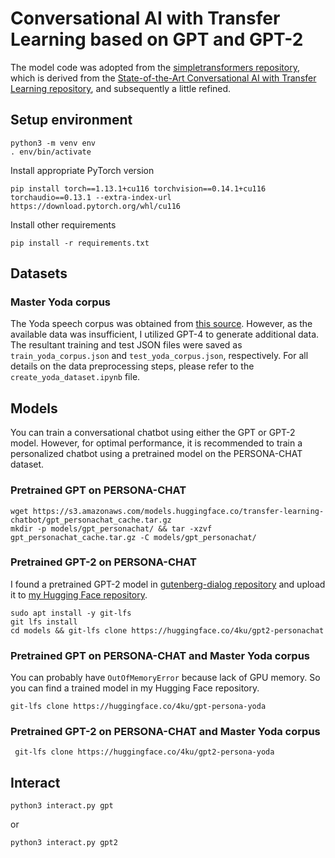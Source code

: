 # Conversational AI with Transfer Learning based on GPT and GPT-2

The model code was adopted from the [simpletransformers repository](https://github.com/ThilinaRajapakse/simpletransformers), which is derived from the [State-of-the-Art Conversational AI with Transfer Learning repository](https://github.com/huggingface/transfer-learning-conv-ai), and subsequently a little refined.

## Setup environment
```
python3 -m venv env
. env/bin/activate
```

Install appropriate PyTorch version
```
pip install torch==1.13.1+cu116 torchvision==0.14.1+cu116 torchaudio==0.13.1 --extra-index-url https://download.pytorch.org/whl/cu116
```

Install other requirements
```
pip install -r requirements.txt
```
## Datasets
### Master Yoda corpus

The Yoda speech corpus was obtained from [this source](https://www.kaggle.com/datasets/stefanocoretta/yoda-speech-corpus). However, as the available data was insufficient, I utilized GPT-4 to generate additional data. The resultant training and test JSON files were saved as `train_yoda_corpus.json` and `test_yoda_corpus.json`, respectively. For all details on the data preprocessing steps, please refer to the `create_yoda_dataset.ipynb` file.


## Models
You can train a conversational chatbot using either the GPT or GPT-2 model. However, for optimal performance, it is recommended to train a personalized chatbot using a pretrained model on the PERSONA-CHAT dataset.

### Pretrained GPT on PERSONA-CHAT

```
wget https://s3.amazonaws.com/models.huggingface.co/transfer-learning-chatbot/gpt_personachat_cache.tar.gz
mkdir -p models/gpt_personachat/ && tar -xzvf gpt_personachat_cache.tar.gz -C models/gpt_personachat/
```

### Pretrained GPT-2 on PERSONA-CHAT
I found a pretrained GPT-2 model in [gutenberg-dialog repository](https://github.com/ricsinaruto/gutenberg-dialog) and upload it to [my Hugging Face repository](https://huggingface.co/4ku/gpt2-personachat).

```
sudo apt install -y git-lfs
git lfs install
cd models && git-lfs clone https://huggingface.co/4ku/gpt2-personachat
```

### Pretrained GPT on PERSONA-CHAT and Master Yoda corpus
You can probably have `OutOfMemoryError` because lack of GPU memory. So you can find a trained model in my Hugging Face repository.  
 ```
 git-lfs clone https://huggingface.co/4ku/gpt-persona-yoda
 ```

 ### Pretrained GPT-2 on PERSONA-CHAT and Master Yoda corpus
```
 git-lfs clone https://huggingface.co/4ku/gpt2-persona-yoda
 ```

## Interact

```
python3 interact.py gpt
```

or

```
python3 interact.py gpt2
```